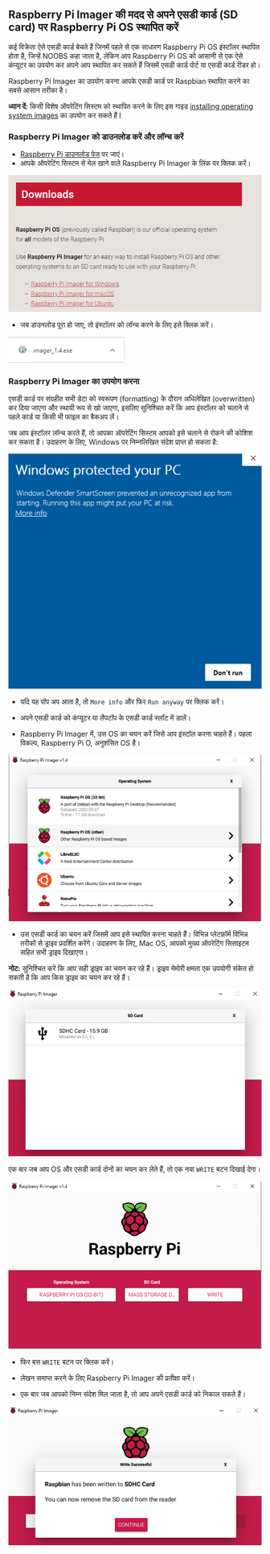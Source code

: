 ## Raspberry Pi Imager की मदद से अपने एसडी कार्ड (SD card) पर Raspberry Pi OS स्थापित करें

कई विक्रेता ऐसे एसडी कार्ड बेचते हैं जिनमें पहले से एक साधारण Raspberry Pi OS इंस्टॉलर स्थापित होता है, जिन्हें NOOBS कहा जाता है, लेकिन आप Raspberry Pi OS को आसानी से एक ऐसे कंप्यूटर का उपयोग कर अपने आप स्थापित कर सकते हैं जिसमें एसडी कार्ड पोर्ट या एसडी कार्ड रीडर हो।

Raspberry Pi Imager का उपयोग करना आपके एसडी कार्ड पर Raspbian स्थापित करने का सबसे आसान तरीका है।

**ध्यान दें:** किसी विशेष ऑपरेटिंग सिस्टम को स्थापित करने के लिए इस गाइड [installing operating system images](https://www.raspberrypi.org/documentation/installation/installing-images/README.md) का उपयोग कर सकते हैं I

### Raspberry Pi Imager को डाउनलोड करें और लॉन्च करें

+ [Raspberry Pi डाउनलोड पेज](https://www.raspberrypi.org/downloads) पर जाएं।
+ आपके ऑपरेटिंग सिस्टम से मेल खाने वाले Raspberry Pi Imager के लिंक पर क्लिक करें।

![Downloads page](images/newInstaller_downloadsPage.png)

+ जब डाउनलोड पूरा हो जाए, तो इंस्टॉलर को लॉन्च करने के लिए इसे क्लिक करें।

![Launch installer](images/newInstaller_launchInstaller.png)

### Raspberry Pi Imager का उपयोग करना

एसडी कार्ड पर संग्रहीत सभी डेटा को स्वरूपण (formatting) के दौरान अधिलेखित (overwritten) कर दिया जाएगा और स्थायी रूप से खो जाएगा, इसलिए सुनिश्चित करें कि आप इंस्टॉलर को चलाने से पहले कार्ड या किसी भी फाइल का बैकअप लें।

जब आप इंस्टॉलर लॉन्च करते हैं, तो आपका ऑपरेटिंग सिस्टम आपको इसे चलाने से रोकने की कोशिश कर सकता है। उदाहरण के लिए, Windows पर निम्नलिखित संदेश प्राप्त हो सकता है:

![Windows warning](images/newInstaller_windowsWarning.png)

+ यदि यह पॉप अप आता है, तो `More info` और फिर `Run anyway` पर क्लिक करें।

+ अपने एसडी कार्ड को कंप्यूटर या लैपटॉप के एसडी कार्ड स्लॉट में डालें।

+ Raspberry Pi Imager में, उस OS का चयन करें जिसे आप इंस्टॉल करना चाहते हैं। पहला विकल्प, Raspberry Pi O, अनुशंसित OS है।

![Raspberry Pi Imager in windows](images/newInstaller_selectOS.png)

+ उस एसडी कार्ड का चयन करें जिसमें आप इसे स्थापित करना चाहते हैं। विभिन्न प्लेटफ़ॉर्म विभिन्न तरीकों से ड्राइव प्रदर्शित करेंगे। उदाहरण के लिए, Mac OS, आपको मुख्य ऑपरेटिंग सिसाइटम सहित सभी ड्राइव दिखाएगा।

**नोट:** सुनिश्चित करें कि आप सही ड्राइव का चयन कर रहे हैं। ड्राइव मेमोरी क्षमता एक उपयोगी संकेत हो सकती है कि आप किस ड्राइव का चयन कर रहे हैं।

![Raspberry Pi Imager in windows](images/newInstaller_select-SDCard.png)

एक बार जब आप OS और एसडी कार्ड दोनों का चयन कर लेते हैं, तो एक नया `WRITE` बटन दिखाई देगा।

![Raspberry Pi Imager in windows](images/newInstaller_osAndCardSelected.png)

+ फिर बस `WRITE` बटन पर क्लिक करें।

+ लेखन समाप्त करने के लिए Raspberry Pi Imager की प्रतीक्षा करें।

+ एक बार जब आपको निम्न संदेश मिल जाता है, तो आप अपने एसडी कार्ड को निकाल सकते हैं।

![Write successful message](images/newInstaller_writeSuccessful.png)

